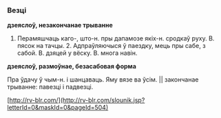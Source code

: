 ### Везці
**дзеяслоў, незакончанае трыванне**

1. Перамяшчаць каго-, што-н. пры дапамозе якіх-н. сродкаў руху. В. пясок на тачцы. 2. Адпраўляючыся ў паездку, мець пры сабе, з сабой. В. дзяцей у вёску. В. многа навін.

**дзеяслоў, размоўнае, безасабовая форма**

Пра ўдачу ў чым-н. і шанцаваць. Яму вязе ва ўсім. || закончанае трыванне: павезці і падвезці.

<a rel="author">[http://rv-blr.com/](http://rv-blr.com/slounik.jsp?letterId=0&maskId=0&pageId=504)</a>
